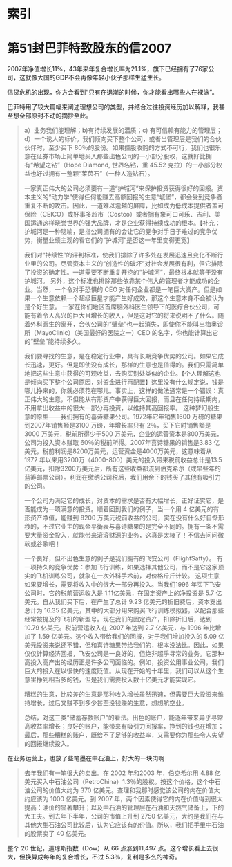 # 索引

# 第51封巴菲特致股东的信2007

2007年净值增长11%，43年来年复合增长率为21.1%，旗下已经拥有了76家公司，这就像大国的GDP不会再像年轻小伙子那样生猛生长。

信贷危机的出现，你方会看到“只有在退潮的时候，你才能看出哪些人在裸泳”。

巴菲特用了较大篇幅来阐述理想公司的类型，并结合过往投资经历加以解释，我甚至想全部原封不动的摘抄至此。

> a）业务我们能理解；b)有持续发展的潜质；c)
> 有可信赖有能力的管理层；d）一个诱人的标价。我们倾向买下整个公司，或者当管理层是我们的合伙伙伴时，至少买下 80％的股份。如果控股收购的方式不可行，我们也很乐意在证券市场上简单地买入那些出色公司的一小部分股权，这就好比拥有“希望之钻”（Hope Diamond, 世界名钻，重 45.52 克拉）的一小部分权益也好过拥有一整颗“莱茵石”（一种人造钻石）。
>
> 一家真正伟大的公司必须要有一道“护城河”来保护投资获得很好的回报。资本主义的“动力学”使得任何能赚去高额回报的生意“城堡”，都会受到竞争者重复不断的攻击。因此，一道难以逾越的屏障，比如成为低成本提供者盖可保险（CEICO）或好事多超市（Costco）或者拥有象可口可乐、吉利、美国运通这样晓誉世界的强大品牌，才是企业获得持续成功的根本。【补充：护城河是一种隐喻，是指公司拥有的会让它的竞争对手日子难过的竞争优势，衡量业绩主观的看它们的“护城河”是否这一年里变得更宽】 
>
> 我们对“持续性”的评判标准，使我们排除了许多处在发展迅速且变化不断行业里的公司。尽管资本主义的“创造性的破坏”对社会发展很有利，但它排除了投资的确定性。一道需要不断重复开挖的“护城河”，最终根本就等于没有护城河。 另外，这个标准也排除那些依靠某个伟大的管理者才能成功的企业。当然，一个令对手恐惧的 CEO 对任何企业都是一笔巨大资产。但是如果一个生意依赖一个超级巨星才能产生好成效，那这个生意本身不会被认为是个好生意。 一家在你们地区首席脑外科医生领导下的医疗合伙公司，可能有着令人高兴的巨大且增长的收入，但是这对它的将来说明不了什么。随着外科医生的离开，合伙公司的“壁垒”也一起消失，即使你不能叫出梅奥诊所（MayoClinic）（美国最好的医院之一）CEO 的名字，你也能计算出它的“壁垒”能持续多久。
>
> 我们要寻找的生意，是在稳定行业中，具有长期竞争优势的公司。如果它成长迅速，更好。但是即使没有成长，那样的生意也是值得的。我们只需简单地把这些生意中获得的可观收益，去购买别处类似的企业。【个人理解这也是倾向买下整个公司原因，对资金进行再配置】这里没有什么规定说，钱是哪儿挣来的，你就必须花在哪儿。事实上，这样的做法通常是一个错误：真正伟大的生意，不但能从有形资产中获得巨大回报，而且在任何持续期内，不用拿出收益中的很大一部分再投资，以维持其高回报率。 这种梦幻般生意的原型——我们拥有的喜诗糖果公司。1972年它年销售1600 万磅的糖果到2007年销售额是3100 万磅，年增长率只有 2％，买下它时销售额是3000 万美元，税前所得少于500 万美元，企业的运营资本是800万美元，公司为投入资本赚取 60％的税前所得。2007年喜诗糖果的销售是3.83 亿美元，税前利润是8200万美元，运营资金是4000万美元，这意味着从 1972 年以来用3200万（4000-800）美元的投入带来税前收益总计是13.5 亿美元，扣除3200万美元后，所有这些收益都流到伯克希尔（或早些年的蓝筹邮票公司）。利润在缴纳公司税后，我们用余下的钱买了其他有吸引力的公司。 
>
> 一个公司为满足它的成长，对资本的需求是否有大幅增长，正好证实它，是否能成为一项满意的投资。顺着回到我们的例子，当一个用 4 亿美元的有形资产净值，能赚到 8200 万美元税前收益的公司，实在没有什么好自惭形秽的，不过它业主的现金平衡表与喜诗糖果的是完全不同的。拥有一条不需要大量资金投入，就能带来滚滚财源的业务，这真是太棒了！不信去问问微软或谷歌吧！ 
>
> 一个良好，但不出色生意的例子是我们拥有的飞安公司（FlightSafty）。 有一项持久的竞争优势：参加飞行训练，如果选择其他公司，而不是它这家顶尖的飞机训练公司，就象在一次外科手术前，对价格斤斤计较。 这项生意如果要增长，需要将收入中的很大一部分再投入。当我们1996 年买下飞安公司时，它的税前营运收入是 1.11亿美元，在固定资产上的净投资是 5.7 亿美元。自从我们买下后，在产生了总计 9.23 亿美元的折旧费后，资本支出总计为 16.35 亿美元，其中的大部分用来购买飞行训练模拟器，以配合那些经常被提及的飞机的新型号。现在我们的固定资产，扣除折旧后，达到 10.79 亿美元。税前营运收入在 2007 年达到 2.7 亿美元，与 1996 年比增加了 1.59 亿美元。这个收入带给我们的回报，对于我们增加投入的 5.09 亿美元投资来说还不错，但和喜诗糖果带给我们的，根本没法比。因此，如果仅仅计算经济回报，飞安公司是一良好的，但绝非超乎寻常的业务。它那种高投入高产出的经历正是许多公司面临的。例如，投资公用事业公司，我们巨大的投入在以很快的速度贬值。从现在开始的十年里，我们可以从这个生意里挣到相当多的钱，但是我们需要投入数十亿美元才能实现它。 
>
> 糟糕的生意，比较差的生意是那种收入增长虽然迅速，但需要巨大投资来维持增长，过后又赚不到多少甚至没钱赚的生意，想想航空业。
>
> 总结，对这三类“储蓄存款账户”的看法。出色的账户，能逐年带来异乎寻常高收益率增长；良好的账户，能带来有吸引力回报率，挣到的钱也在增加；最后，那些糟糕的账户，既给不了足够的收益率，又需要你为那些令人失望的回报继续投入。 

在业务运营上，也放了些笔墨在中石油上，好大的一块肉啊

> 去年我们有一笔很大的卖出。在 2002 年和2003 年，伯克希尔用 4.88 亿美元买入中石油公司（PetroChina）1.3％的股权。按这个价格，这个中石油公司的价值大约为 370 亿美元。查理和我那时感觉该公司的内在价值大约应该为 1000
> 亿美元。到 2007 年，两个因素使得它的内在价值得到很大提高：油价的显著攀升；以及中石油的管理层在石油和天然气储备上，下的大工夫。到去年下半年，公司的市值上升到 2750 亿美元，大约是我们在与其他大型石油公司比较后，认为它应该有的价值。所以，我们把手里中石油的股票卖了 40 亿美元。 

整个 20 世纪，道琼斯指数（Dow）从 66 点涨到11,497 点。这个增长看上去很大，但换算成每年的复合增长，不过 5.3％，复利是多么的神奇。
